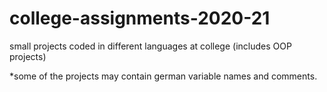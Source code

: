 # college-assignments-2020-21
small projects coded in different languages at college (includes OOP projects)

*some of the projects may contain german variable names and comments.
